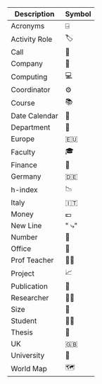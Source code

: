 | Description   | Symbol     |
| ------------- | ---------- |
| Acronyms      | ⍈          |
| Activity Role | 🏷          |
| Call          | 💈          |
| Company       | 💼          |
| Computing     | 💻          |
| Coordinator   | ⚙️          |
| Course        | 📚          |
| Date Calendar | 📅          |
| Department    | 🏬          |
| Europe        | 🇪🇺          |
| Faculty       | 🎓          |
| Finance       | 🏦          |
| Germany       | 🇩🇪          |
| h-index       | 📉          |
| Italy         | 🇮🇹          |
| Money         | 💶          |
| New Line      | "       ⤷" |
| Number        | 🔢          |
| Office        | 🏢          |
| Prof Teacher  | 👨‍🏫          |
| Project       | 📈          |
| Publication   | 📖          |
| Researcher    | 👨‍💻          |
| Size          | 📏          |
| Student       | 👨‍🎓          |
| Thesis        | 📘          |
| UK            | 🇬🇧          |
| University    | 🏫          |
| World Map     | 🗺          |

